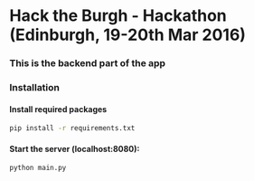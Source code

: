 # Hack the Burgh - Hackathon  (Edinburgh, 19-20th Mar 2016)

### This is the backend part of the app


### Installation

#### Install required packages
```sh
pip install -r requirements.txt
```

#### Start the server (localhost:8080):
```sh
python main.py
```